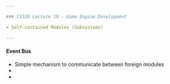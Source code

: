 ```yaml
---

### CI328 Lecture 10 - Game Engine Development

- Self-contained Modules (Subsystems)

---
```


#### Event Bus

- Simple mechanism to communicate between foreign modules
-
-